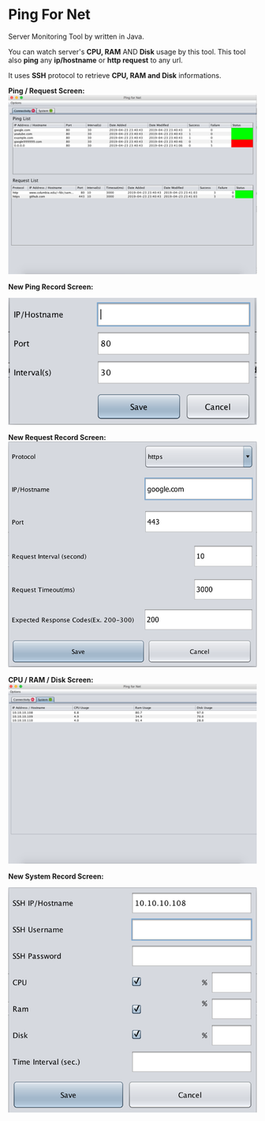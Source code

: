 
# Ping For Net


Server Monitoring Tool by written in Java. 

You can watch server's **CPU, RAM** AND **Disk** usage by this tool.  This tool also **ping** any **ip/hostname** or **http request** to any url.

It uses **SSH** protocol to retrieve **CPU, RAM and Disk** informations.

**Ping  / Request Screen:**
![enter image description here](https://github.com/hkaraoglu/pingfornet/blob/master/screenshots/s1.png?raw=true)

**New Ping Record Screen:**

![enter image description here](https://github.com/hkaraoglu/pingfornet/blob/master/screenshots/s3.png?raw=true)

**New Request Record Screen:**
![enter image description here](https://github.com/hkaraoglu/pingfornet/blob/master/screenshots/s4.png?raw=true)

**CPU / RAM / Disk Screen:**
![enter image description here](https://github.com/hkaraoglu/pingfornet/blob/master/screenshots/s2.png?raw=true)

**New System Record Screen:**

![enter image description here](https://github.com/hkaraoglu/pingfornet/blob/master/screenshots/s5.png?raw=true)
